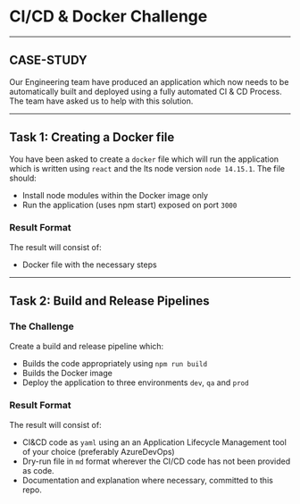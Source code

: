 # CI/CD & Docker Challenge
---

## CASE-STUDY
Our Engineering team have produced an application which now needs to be automatically built and deployed using a fully automated CI & CD Process. The team have asked us to help with this solution.

---

## Task 1: Creating a Docker file

You have been asked to create a `docker` file which will run the application which is written using `react` and the lts node version `node 14.15.1`. The file should:
  - Install node modules within the Docker image only
  - Run the application (uses npm start) exposed on port `3000`
  
### Result Format

The result will consist of:
- Docker file with the necessary steps

---
## Task 2: Build and Release Pipelines

### The Challenge
Create a build and release pipeline which:
  - Builds the code appropriately using `npm run build`
  - Builds the Docker image
  - Deploy the application to three environments `dev`, `qa` and `prod`

### Result Format

The result will consist of:
- CI&CD code as `yaml` using an an Application Lifecycle Management tool of your choice (preferably AzureDevOps) 
- Dry-run file in `md` format wherever the CI/CD code has not been provided as code.
- Documentation and explanation where necessary, committed to this repo.
